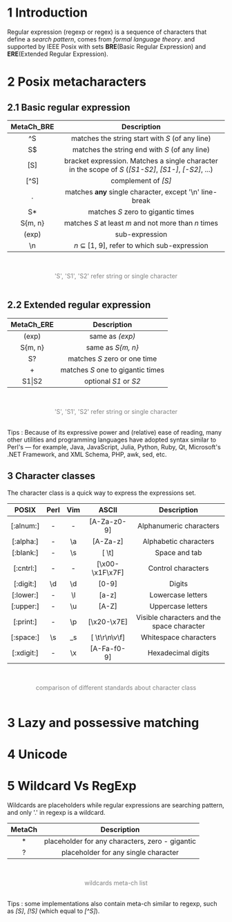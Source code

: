 
# 1 Introduction

Regular expression (regexp or regex) is a sequence of characters that define a *search pattern*, comes from *formal language theory*. and supported by IEEE Posix with sets **BRE**(Basic Regular Expression) and **ERE**(Extended Regular Expression). 

# 2 Posix metacharacters

## 2.1 Basic regular expression

MetaCh_BRE		| Description 
:-:				| :-:
^S				| matches the string start with *S* (of any line) 
S$				| matches the string end with *S* (of any line) 
[S]				| bracket expression. Matches a single character in the scope of *S* (*[S1-S2]*, *[S1-]*, *[-S2]*, ...) 
\[^S]			| complement of *[S]*
.				| matches **any** single character, except '\n' line-break
S\*				| matches *S* zero to gigantic times 
S{m, n}			| matches *S* at least *m* and not more than *n* times
(exp)			| sub-expression
\n				| *n* $\subseteq$ [1, 9], refer to which sub-expression 

<br> <center> <font color=gray> 'S', 'S1', 'S2' refer string or single character </font> </center> <br>

## 2.2 Extended regular expression

MetaCh_ERE		| Description 
:-:				| :-:
\(exp\)			| same as *(exp)*
S\{m, n\}		| same as *S{m, n}* 
S?				| matches *S* zero or one time
\+				| matches *S* one to gigantic times
S1&#124;S2		| optional *S1* or *S2* 

<br> <center> <font color=gray> 'S', 'S1', 'S2' refer string or single character </font> </center> <br>

Tips : Because of its expressive power and (relative) ease of reading, many other utilities and programming languages have adopted syntax similar to Perl's — for example, Java, JavaScript, Julia, Python, Ruby, Qt, Microsoft's .NET Framework, and XML Schema, PHP, awk, sed, etc.

## 3 Character classes

The character class is a quick way to express the expressions set. 

POSIX		| Perl | Vim | ASCII					| Description 
:-:			| :-:  | :-: | :-:						| :-:
[:alnum:]	| -	   | -	 | [A-Za-z0-9]				| Alphanumeric characters 
[:alpha:]	| -	   | \a  | [A-Za-z]					| Alphabetic characters
[:blank:]	| -	   | \s	 | [ \t]					| Space and tab
[:cntrl:]	| -	   | -   | [\x00-\x1F\x7F]			| Control characters
[:digit:]	| \d   | \d	 | [0-9]					| Digits 
[:lower:]	| -	   | \l	 | [a-z]					| Lowercase letters
[:upper:]	| -	   | \u	 | [A-Z]					| Uppercase letters
[:print:]	| -	   | \p  | [\x20-\x7E]				| Visible characters and the space character 
[:space:]	| \s   | \_s | [ \t\r\n\v\f]			| Whitespace characters
[:xdigit:]  | -    | \x  | [A-Fa-f0-9]				| Hexadecimal digits 

<br> <center> <font color=gray> comparison of different standards about character class </font> </center> <br>

# 3 Lazy and possessive matching

# 4 Unicode

# 5 Wildcard Vs RegExp 

Wildcards are placeholders while regular expressions are searching pattern, and only '.' in regexp is a wildcard.

MetaCh	| Description 
:-:		| :-: 
\*		| placeholder for any characters, zero - gigantic
?		| placeholder for any single character

<br> <center> <font color=gray> wildcards meta-ch list </font> </center> <br>

Tips : some implementations also contain meta-ch similar to regexp, such as *[S]*, *[!S]* (which equal to *\[^S]*).

